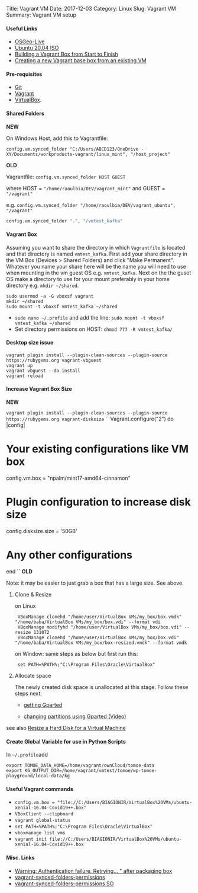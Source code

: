Title: Vagrant VM
Date: 2017-12-03
Category: Linux
Slug: Vagrant VM
Summary: Vagrant VM setup

#### Useful Links

* [OSGeo-Live](https://www.gis-blog.com/osgeo-live-the-best-open-source-gis-ready-to-use-package/)
* [Ubuntu 20.04 ISO](https://releases.ubuntu.com/20.04/)
* [Building a Vagrant Box from Start to Finish](https://blog.engineyard.com/building-a-vagrant-box)
* [Creating a new Vagrant base box from an existing VM](https://www.abhishek-tiwari.com/creating-a-new-vagrant-base-box-from-an-existing-vm/)


#### Pre-requisites

* [Git](https://www.digitalocean.com/community/tutorials/how-to-install-git-on-ubuntu-16-04)
* [Vagrant](http://docs.vagrantup.com/v2/installation/index.html) 
* [VirtualBox](https://www.virtualbox.org/wiki/Downloads).


#### Shared Folders 

**NEW**

On Windows Host, add this to Vagrantfile:

`config.vm.synced_folder "C:/Users/ABCD123/OneDrive - XY/Documents/workproducts-vagrant/linux_mint", "/host_project"`

**OLD**

Vagrantfile: `config.vm.synced_folder HOST GUEST`

where HOST = `"/home/raoulbia/DEV/vagrant_mint"` and GUEST = `"/vagrant"`

e.g.   `config.vm.synced_folder "/home/raoulbia/DEV/vagrant_ubuntu", "/vagrant"`

```bash
config.vm.synced_folder ".", "/vmtest_kafka"
```

#### Vagrant Box
  
Assuming you want to share the directory in which `Vagrantfile` is located and that directory is named `vmtest_kafka`. 
First add your share directory in the VM Box (Devices > Shared Folders) and click "Make Permanent".
Whatever you name your share here will be the name you will need to use when mounting in the vm guest OS e.g. `vmtest_kafka`. 
Next on the the guset OS make a directory to use for your mount preferably in your home directory e.g. `mkdir ~/shared`.

```
sudo usermod -a -G vboxsf vagrant
mkdir ~/shared
sudo mount -t vboxsf vmtest_kafka ~/shared
```

* `sudo nano ~/.profile` and add the line: `sudo mount -t vboxsf vmtest_kafka ~/shared`
* Set directory permissions on HOST: `chmod 777 -R vmtest_kafka/`


#### Desktop size issue

```
vagrant plugin install --plugin-clean-sources --plugin-source https://rubygems.org vagrant-vbguest
vagrant up
vagrant vbguest --do install
vagrant reload
```


#### Increase Vagrant Box Size

**NEW**

`vagrant plugin install --plugin-clean-sources --plugin-source https://rubygems.org vagrant-disksize`
``
Vagrant.configure("2") do |config|
  # Your existing configurations like VM box
  config.vm.box = "npalm/mint17-amd64-cinnamon"

  # Plugin configuration to increase disk size
  config.disksize.size = '50GB'

  # Any other configurations
end
``
**OLD**

Note: it may be easier to just grab a box that has a large size. See above.

1. Clone & Resize

    on Linux

        VBoxManage clonehd "/home/user/VirtualBox VMs/my_box/box.vmdk" "/home/baba/VirtualBox VMs/my_box/box.vdi" --format vdi
        VBoxManage modifyhd "/home/user/VirtualBox VMs/my_box/box.vdi" --resize 131072
        VBoxManage clonehd "/home/user/VirtualBox VMs/my_box/box.vdi" "/home/baba/VirtualBox VMs/my_box/box-resized.vmdk" --format vmdk

    on Window: same steps as below but first run this:

        set PATH=%PATH%;"C:\Program Files\Oracle\VirtualBox"


2. Allocate space

    The newly created disk space is unallocated at this stage. Follow these steps next:

    * [getting Gparted](http://www.gitshah.com/2013/05/how-to-fix-out-of-space-problem-for.html?m=1)

    * [changing partitions using Gparted (Video)](https://www.youtube.com/watch?v=cDgUwWkvuIY)

see also [Resize a Hard Disk for a Virtual Machine](https://gist.github.com/christopher-hopper/9755310)

#### Create Global Variable for use in Python Scripts

In `~/.profile`add

```
export TOMOE_DATA_HOME=/home/vagrant/ownCloud/tomoe-data
export KG_OUTPUT_DIR=/home/vagrant/vmtest/tomoe/wp-tomoe-playground/local-data/kg
```

   
#### Useful Vagrant commands

* `config.vm.box = "file://C:/Users/BIAGIONIR/VirtualBox%20VMs/ubuntu-xenial-16.04-Covid19++.box"`
* `VBoxClient --clipboard`
* `vagrant global-status`
* `set PATH=%PATH%;"C:\Program Files\Oracle\VirtualBox"`
* `vboxmanage list vms`
* ```vagrant init file://C:/Users/BIAGIONIR/VirtualBox%20VMs/ubuntu-xenial-16.04-Covid19++.box```


#### Misc. Links

* [Warning: Authentication failure. Retrying... " after packaging box](https://github.com/hashicorp/vagrant/issues/5186)
* [vagrant-synced-folders-permissions](https://jeremykendall.net/2013/08/09/vagrant-synced-folders-permissions/)
* [vagrant-synced-folders-permissions SO](https://stackoverflow.com/questions/35807568/vagrant-synced-folder-permissions)
